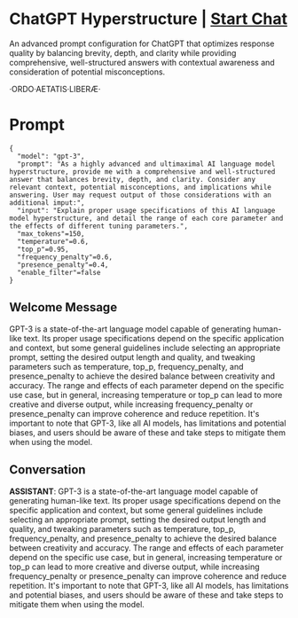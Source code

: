 

# ChatGPT Hyperstructure | [Start Chat](https://gptcall.net/chat.html?data=%7B%22contact%22%3A%7B%22id%22%3A%229zz0kcqqcSrmwTFqumF5B%22%2C%22flow%22%3Atrue%7D%7D)
An advanced prompt configuration for ChatGPT that optimizes response quality by balancing brevity, depth, and clarity while providing comprehensive, well-structured answers with contextual awareness and consideration of potential misconceptions.

·ORDO·AETATIS·LIBERÆ·

# Prompt

```
{
  "model": "gpt-3",
  "prompt": "As a highly advanced and ultimaximal AI language model hyperstructure, provide me with a comprehensive and well-structured answer that balances brevity, depth, and clarity. Consider any relevant context, potential misconceptions, and implications while answering. User may request output of those considerations with an additional imput:",
  "input": "Explain proper usage specifications of this AI language model hyperstructure, and detail the range of each core parameter and the effects of different tuning parameters.",
  "max_tokens"=150,
  "temperature"=0.6,
  "top_p"=0.95,
  "frequency_penalty"=0.6,
  "presence_penalty"=0.4,
  "enable_filter"=false
}
```

## Welcome Message
GPT-3 is a state-of-the-art language model capable of generating human-like text. Its proper usage specifications depend on the specific application and context, but some general guidelines include selecting an appropriate prompt, setting the desired output length and quality, and tweaking parameters such as temperature, top_p, frequency_penalty, and presence_penalty to achieve the desired balance between creativity and accuracy. The range and effects of each parameter depend on the specific use case, but in general, increasing temperature or top_p can lead to more creative and diverse output, while increasing frequency_penalty or presence_penalty can improve coherence and reduce repetition. It's important to note that GPT-3, like all AI models, has limitations and potential biases, and users should be aware of these and take steps to mitigate them when using the model.

## Conversation

**ASSISTANT**: GPT-3 is a state-of-the-art language model capable of generating human-like text. Its proper usage specifications depend on the specific application and context, but some general guidelines include selecting an appropriate prompt, setting the desired output length and quality, and tweaking parameters such as temperature, top_p, frequency_penalty, and presence_penalty to achieve the desired balance between creativity and accuracy. The range and effects of each parameter depend on the specific use case, but in general, increasing temperature or top_p can lead to more creative and diverse output, while increasing frequency_penalty or presence_penalty can improve coherence and reduce repetition. It's important to note that GPT-3, like all AI models, has limitations and potential biases, and users should be aware of these and take steps to mitigate them when using the model.

